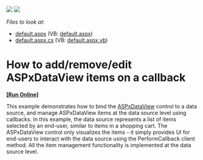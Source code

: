 <!-- default badges list -->
[![](https://img.shields.io/badge/Open_in_DevExpress_Support_Center-FF7200?style=flat-square&logo=DevExpress&logoColor=white)](https://supportcenter.devexpress.com/ticket/details/E2292)
[![](https://img.shields.io/badge/📖_How_to_use_DevExpress_Examples-e9f6fc?style=flat-square)](https://docs.devexpress.com/GeneralInformation/403183)
<!-- default badges end -->
<!-- default file list -->
*Files to look at*:

* [default.aspx](./CS/WebSite/default.aspx) (VB: [default.aspx](./VB/WebSite/default.aspx))
* [default.aspx.cs](./CS/WebSite/default.aspx.cs) (VB: [default.aspx.vb](./VB/WebSite/default.aspx.vb))
<!-- default file list end -->
# How to add/remove/edit ASPxDataView items on a callback
<!-- run online -->
**[[Run Online]](https://codecentral.devexpress.com/e2292/)**
<!-- run online end -->


<p>This example demonstrates how to bind the <a href="http://documentation.devexpress.com/#AspNet/clsDevExpressWebASPxDataViewASPxDataViewtopic">ASPxDataView</a> control to a data source, and manage ASPxDataView items at the data source level using callbacks. In this example, the data source represents a list of items selected by an end-user, similar to items in a shopping cart. The ASPxDataView control only visualizes the items - it simply provides UI for end-users to interact with the data source using the PerformCallback client method. All the item management functionality is implemented at the data source level.</p>

<br/>



